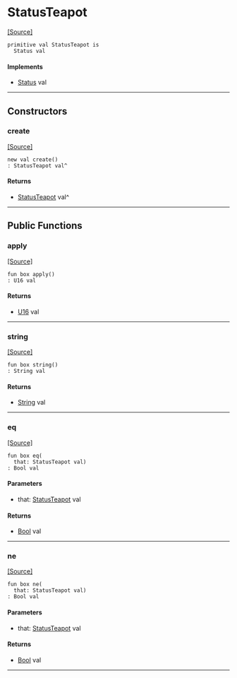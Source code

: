 # StatusTeapot
<span class="source-link">[[Source]](src/http_server/status.md#L122)</span>
```pony
primitive val StatusTeapot is
  Status val
```

#### Implements

* [Status](http_server-Status.md) val

---

## Constructors

### create
<span class="source-link">[[Source]](src/http_server/status.md#L122)</span>


```pony
new val create()
: StatusTeapot val^
```

#### Returns

* [StatusTeapot](http_server-StatusTeapot.md) val^

---

## Public Functions

### apply
<span class="source-link">[[Source]](src/http_server/status.md#L123)</span>


```pony
fun box apply()
: U16 val
```

#### Returns

* [U16](builtin-U16.md) val

---

### string
<span class="source-link">[[Source]](src/http_server/status.md#L124)</span>


```pony
fun box string()
: String val
```

#### Returns

* [String](builtin-String.md) val

---

### eq
<span class="source-link">[[Source]](src/http_server/status.md#L123)</span>


```pony
fun box eq(
  that: StatusTeapot val)
: Bool val
```
#### Parameters

*   that: [StatusTeapot](http_server-StatusTeapot.md) val

#### Returns

* [Bool](builtin-Bool.md) val

---

### ne
<span class="source-link">[[Source]](src/http_server/status.md#L123)</span>


```pony
fun box ne(
  that: StatusTeapot val)
: Bool val
```
#### Parameters

*   that: [StatusTeapot](http_server-StatusTeapot.md) val

#### Returns

* [Bool](builtin-Bool.md) val

---

